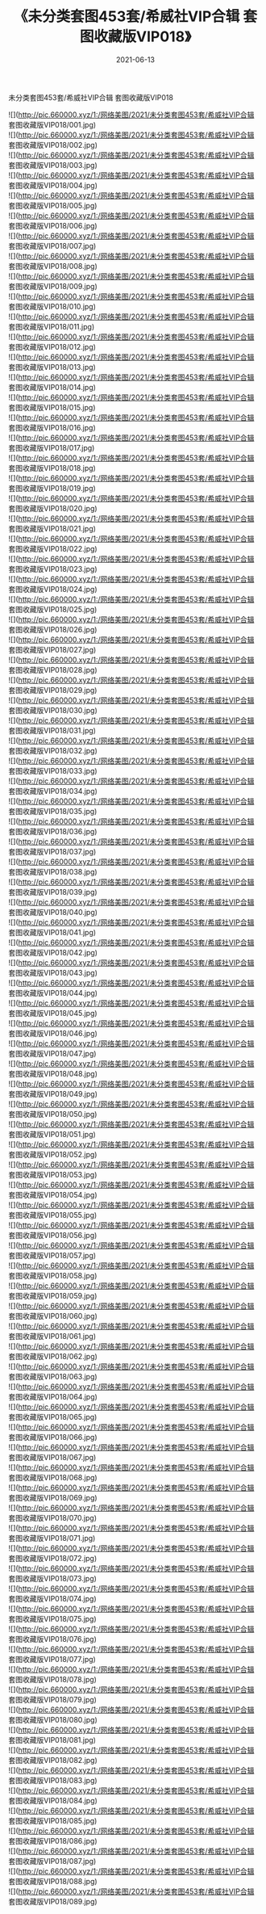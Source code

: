 ﻿---
layout: post
title:  《未分类套图453套/希威社VIP合辑 套图收藏版VIP018》
date:   2021-06-13
img: http://pic.660000.xyz/1:/网络美图/2021/未分类套图453套/希威社VIP合辑 套图收藏版VIP018/000.jpg
categories: [美女, 清纯, 唯美]
---

未分类套图453套/希威社VIP合辑 套图收藏版VIP018

 ![](http://pic.660000.xyz/1:/网络美图/2021/未分类套图453套/希威社VIP合辑 套图收藏版VIP018/001.jpg) <br>![](http://pic.660000.xyz/1:/网络美图/2021/未分类套图453套/希威社VIP合辑 套图收藏版VIP018/002.jpg) <br>![](http://pic.660000.xyz/1:/网络美图/2021/未分类套图453套/希威社VIP合辑 套图收藏版VIP018/003.jpg) <br>![](http://pic.660000.xyz/1:/网络美图/2021/未分类套图453套/希威社VIP合辑 套图收藏版VIP018/004.jpg) <br>![](http://pic.660000.xyz/1:/网络美图/2021/未分类套图453套/希威社VIP合辑 套图收藏版VIP018/005.jpg) <br>![](http://pic.660000.xyz/1:/网络美图/2021/未分类套图453套/希威社VIP合辑 套图收藏版VIP018/006.jpg) <br>![](http://pic.660000.xyz/1:/网络美图/2021/未分类套图453套/希威社VIP合辑 套图收藏版VIP018/007.jpg) <br>![](http://pic.660000.xyz/1:/网络美图/2021/未分类套图453套/希威社VIP合辑 套图收藏版VIP018/008.jpg) <br>![](http://pic.660000.xyz/1:/网络美图/2021/未分类套图453套/希威社VIP合辑 套图收藏版VIP018/009.jpg) <br>![](http://pic.660000.xyz/1:/网络美图/2021/未分类套图453套/希威社VIP合辑 套图收藏版VIP018/010.jpg) <br>![](http://pic.660000.xyz/1:/网络美图/2021/未分类套图453套/希威社VIP合辑 套图收藏版VIP018/011.jpg) <br>![](http://pic.660000.xyz/1:/网络美图/2021/未分类套图453套/希威社VIP合辑 套图收藏版VIP018/012.jpg) <br>![](http://pic.660000.xyz/1:/网络美图/2021/未分类套图453套/希威社VIP合辑 套图收藏版VIP018/013.jpg) <br>![](http://pic.660000.xyz/1:/网络美图/2021/未分类套图453套/希威社VIP合辑 套图收藏版VIP018/014.jpg) <br>![](http://pic.660000.xyz/1:/网络美图/2021/未分类套图453套/希威社VIP合辑 套图收藏版VIP018/015.jpg) <br>![](http://pic.660000.xyz/1:/网络美图/2021/未分类套图453套/希威社VIP合辑 套图收藏版VIP018/016.jpg) <br>![](http://pic.660000.xyz/1:/网络美图/2021/未分类套图453套/希威社VIP合辑 套图收藏版VIP018/017.jpg) <br>![](http://pic.660000.xyz/1:/网络美图/2021/未分类套图453套/希威社VIP合辑 套图收藏版VIP018/018.jpg) <br>![](http://pic.660000.xyz/1:/网络美图/2021/未分类套图453套/希威社VIP合辑 套图收藏版VIP018/019.jpg) <br>![](http://pic.660000.xyz/1:/网络美图/2021/未分类套图453套/希威社VIP合辑 套图收藏版VIP018/020.jpg) <br>![](http://pic.660000.xyz/1:/网络美图/2021/未分类套图453套/希威社VIP合辑 套图收藏版VIP018/021.jpg) <br>![](http://pic.660000.xyz/1:/网络美图/2021/未分类套图453套/希威社VIP合辑 套图收藏版VIP018/022.jpg) <br>![](http://pic.660000.xyz/1:/网络美图/2021/未分类套图453套/希威社VIP合辑 套图收藏版VIP018/023.jpg) <br>![](http://pic.660000.xyz/1:/网络美图/2021/未分类套图453套/希威社VIP合辑 套图收藏版VIP018/024.jpg) <br>![](http://pic.660000.xyz/1:/网络美图/2021/未分类套图453套/希威社VIP合辑 套图收藏版VIP018/025.jpg) <br>![](http://pic.660000.xyz/1:/网络美图/2021/未分类套图453套/希威社VIP合辑 套图收藏版VIP018/026.jpg) <br>![](http://pic.660000.xyz/1:/网络美图/2021/未分类套图453套/希威社VIP合辑 套图收藏版VIP018/027.jpg) <br>![](http://pic.660000.xyz/1:/网络美图/2021/未分类套图453套/希威社VIP合辑 套图收藏版VIP018/028.jpg) <br>![](http://pic.660000.xyz/1:/网络美图/2021/未分类套图453套/希威社VIP合辑 套图收藏版VIP018/029.jpg) <br>![](http://pic.660000.xyz/1:/网络美图/2021/未分类套图453套/希威社VIP合辑 套图收藏版VIP018/030.jpg) <br>![](http://pic.660000.xyz/1:/网络美图/2021/未分类套图453套/希威社VIP合辑 套图收藏版VIP018/031.jpg) <br>![](http://pic.660000.xyz/1:/网络美图/2021/未分类套图453套/希威社VIP合辑 套图收藏版VIP018/032.jpg) <br>![](http://pic.660000.xyz/1:/网络美图/2021/未分类套图453套/希威社VIP合辑 套图收藏版VIP018/033.jpg) <br>![](http://pic.660000.xyz/1:/网络美图/2021/未分类套图453套/希威社VIP合辑 套图收藏版VIP018/034.jpg) <br>![](http://pic.660000.xyz/1:/网络美图/2021/未分类套图453套/希威社VIP合辑 套图收藏版VIP018/035.jpg) <br>![](http://pic.660000.xyz/1:/网络美图/2021/未分类套图453套/希威社VIP合辑 套图收藏版VIP018/036.jpg) <br>![](http://pic.660000.xyz/1:/网络美图/2021/未分类套图453套/希威社VIP合辑 套图收藏版VIP018/037.jpg) <br>![](http://pic.660000.xyz/1:/网络美图/2021/未分类套图453套/希威社VIP合辑 套图收藏版VIP018/038.jpg) <br>![](http://pic.660000.xyz/1:/网络美图/2021/未分类套图453套/希威社VIP合辑 套图收藏版VIP018/039.jpg) <br>![](http://pic.660000.xyz/1:/网络美图/2021/未分类套图453套/希威社VIP合辑 套图收藏版VIP018/040.jpg) <br>![](http://pic.660000.xyz/1:/网络美图/2021/未分类套图453套/希威社VIP合辑 套图收藏版VIP018/041.jpg) <br>![](http://pic.660000.xyz/1:/网络美图/2021/未分类套图453套/希威社VIP合辑 套图收藏版VIP018/042.jpg) <br>![](http://pic.660000.xyz/1:/网络美图/2021/未分类套图453套/希威社VIP合辑 套图收藏版VIP018/043.jpg) <br>![](http://pic.660000.xyz/1:/网络美图/2021/未分类套图453套/希威社VIP合辑 套图收藏版VIP018/044.jpg) <br>![](http://pic.660000.xyz/1:/网络美图/2021/未分类套图453套/希威社VIP合辑 套图收藏版VIP018/045.jpg) <br>![](http://pic.660000.xyz/1:/网络美图/2021/未分类套图453套/希威社VIP合辑 套图收藏版VIP018/046.jpg) <br>![](http://pic.660000.xyz/1:/网络美图/2021/未分类套图453套/希威社VIP合辑 套图收藏版VIP018/047.jpg) <br>![](http://pic.660000.xyz/1:/网络美图/2021/未分类套图453套/希威社VIP合辑 套图收藏版VIP018/048.jpg) <br>![](http://pic.660000.xyz/1:/网络美图/2021/未分类套图453套/希威社VIP合辑 套图收藏版VIP018/049.jpg) <br>![](http://pic.660000.xyz/1:/网络美图/2021/未分类套图453套/希威社VIP合辑 套图收藏版VIP018/050.jpg) <br>![](http://pic.660000.xyz/1:/网络美图/2021/未分类套图453套/希威社VIP合辑 套图收藏版VIP018/051.jpg) <br>![](http://pic.660000.xyz/1:/网络美图/2021/未分类套图453套/希威社VIP合辑 套图收藏版VIP018/052.jpg) <br>![](http://pic.660000.xyz/1:/网络美图/2021/未分类套图453套/希威社VIP合辑 套图收藏版VIP018/053.jpg) <br>![](http://pic.660000.xyz/1:/网络美图/2021/未分类套图453套/希威社VIP合辑 套图收藏版VIP018/054.jpg) <br>![](http://pic.660000.xyz/1:/网络美图/2021/未分类套图453套/希威社VIP合辑 套图收藏版VIP018/055.jpg) <br>![](http://pic.660000.xyz/1:/网络美图/2021/未分类套图453套/希威社VIP合辑 套图收藏版VIP018/056.jpg) <br>![](http://pic.660000.xyz/1:/网络美图/2021/未分类套图453套/希威社VIP合辑 套图收藏版VIP018/057.jpg) <br>![](http://pic.660000.xyz/1:/网络美图/2021/未分类套图453套/希威社VIP合辑 套图收藏版VIP018/058.jpg) <br>![](http://pic.660000.xyz/1:/网络美图/2021/未分类套图453套/希威社VIP合辑 套图收藏版VIP018/059.jpg) <br>![](http://pic.660000.xyz/1:/网络美图/2021/未分类套图453套/希威社VIP合辑 套图收藏版VIP018/060.jpg) <br>![](http://pic.660000.xyz/1:/网络美图/2021/未分类套图453套/希威社VIP合辑 套图收藏版VIP018/061.jpg) <br>![](http://pic.660000.xyz/1:/网络美图/2021/未分类套图453套/希威社VIP合辑 套图收藏版VIP018/062.jpg) <br>![](http://pic.660000.xyz/1:/网络美图/2021/未分类套图453套/希威社VIP合辑 套图收藏版VIP018/063.jpg) <br>![](http://pic.660000.xyz/1:/网络美图/2021/未分类套图453套/希威社VIP合辑 套图收藏版VIP018/064.jpg) <br>![](http://pic.660000.xyz/1:/网络美图/2021/未分类套图453套/希威社VIP合辑 套图收藏版VIP018/065.jpg) <br>![](http://pic.660000.xyz/1:/网络美图/2021/未分类套图453套/希威社VIP合辑 套图收藏版VIP018/066.jpg) <br>![](http://pic.660000.xyz/1:/网络美图/2021/未分类套图453套/希威社VIP合辑 套图收藏版VIP018/067.jpg) <br>![](http://pic.660000.xyz/1:/网络美图/2021/未分类套图453套/希威社VIP合辑 套图收藏版VIP018/068.jpg) <br>![](http://pic.660000.xyz/1:/网络美图/2021/未分类套图453套/希威社VIP合辑 套图收藏版VIP018/069.jpg) <br>![](http://pic.660000.xyz/1:/网络美图/2021/未分类套图453套/希威社VIP合辑 套图收藏版VIP018/070.jpg) <br>![](http://pic.660000.xyz/1:/网络美图/2021/未分类套图453套/希威社VIP合辑 套图收藏版VIP018/071.jpg) <br>![](http://pic.660000.xyz/1:/网络美图/2021/未分类套图453套/希威社VIP合辑 套图收藏版VIP018/072.jpg) <br>![](http://pic.660000.xyz/1:/网络美图/2021/未分类套图453套/希威社VIP合辑 套图收藏版VIP018/073.jpg) <br>![](http://pic.660000.xyz/1:/网络美图/2021/未分类套图453套/希威社VIP合辑 套图收藏版VIP018/074.jpg) <br>![](http://pic.660000.xyz/1:/网络美图/2021/未分类套图453套/希威社VIP合辑 套图收藏版VIP018/075.jpg) <br>![](http://pic.660000.xyz/1:/网络美图/2021/未分类套图453套/希威社VIP合辑 套图收藏版VIP018/076.jpg) <br>![](http://pic.660000.xyz/1:/网络美图/2021/未分类套图453套/希威社VIP合辑 套图收藏版VIP018/077.jpg) <br>![](http://pic.660000.xyz/1:/网络美图/2021/未分类套图453套/希威社VIP合辑 套图收藏版VIP018/078.jpg) <br>![](http://pic.660000.xyz/1:/网络美图/2021/未分类套图453套/希威社VIP合辑 套图收藏版VIP018/079.jpg) <br>![](http://pic.660000.xyz/1:/网络美图/2021/未分类套图453套/希威社VIP合辑 套图收藏版VIP018/080.jpg) <br>![](http://pic.660000.xyz/1:/网络美图/2021/未分类套图453套/希威社VIP合辑 套图收藏版VIP018/081.jpg) <br>![](http://pic.660000.xyz/1:/网络美图/2021/未分类套图453套/希威社VIP合辑 套图收藏版VIP018/082.jpg) <br>![](http://pic.660000.xyz/1:/网络美图/2021/未分类套图453套/希威社VIP合辑 套图收藏版VIP018/083.jpg) <br>![](http://pic.660000.xyz/1:/网络美图/2021/未分类套图453套/希威社VIP合辑 套图收藏版VIP018/084.jpg) <br>![](http://pic.660000.xyz/1:/网络美图/2021/未分类套图453套/希威社VIP合辑 套图收藏版VIP018/085.jpg) <br>![](http://pic.660000.xyz/1:/网络美图/2021/未分类套图453套/希威社VIP合辑 套图收藏版VIP018/086.jpg) <br>![](http://pic.660000.xyz/1:/网络美图/2021/未分类套图453套/希威社VIP合辑 套图收藏版VIP018/087.jpg) <br>![](http://pic.660000.xyz/1:/网络美图/2021/未分类套图453套/希威社VIP合辑 套图收藏版VIP018/088.jpg) <br>![](http://pic.660000.xyz/1:/网络美图/2021/未分类套图453套/希威社VIP合辑 套图收藏版VIP018/089.jpg) <br>